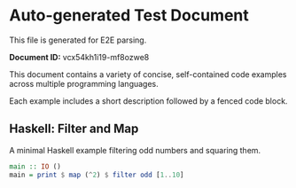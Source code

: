 # Auto-generated Test Document

This file is generated for E2E parsing.

**Document ID:** vcx54kh1i19-mf8ozwe8

This document contains a variety of concise, self-contained code examples across multiple programming languages.

Each example includes a short description followed by a fenced code block.

## Haskell: Filter and Map

A minimal Haskell example filtering odd numbers and squaring them.

```haskell
main :: IO ()
main = print $ map (^2) $ filter odd [1..10]
```


